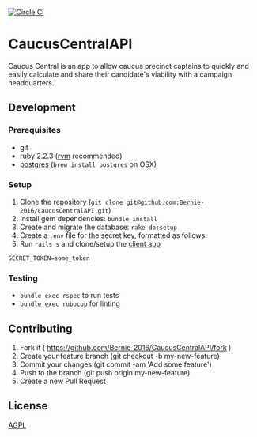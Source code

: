 [![Circle CI](https://circleci.com/gh/Bernie-2016/CaucusCentralAPI.svg?style=svg)](https://circleci.com/gh/Bernie-2016/CaucusCentralAPI)

# CaucusCentralAPI

Caucus Central is an app to allow caucus precinct captains to quickly and easily calculate and share their candidate's viability with a campaign headquarters.

## Development

### Prerequisites

* git
* ruby 2.2.3 ([rvm](https://rvm.io/) recommended)
* [postgres](http://www.postgresql.org/) (`brew install postgres` on OSX)

### Setup

1. Clone the repository (`git clone git@github.com:Bernie-2016/CaucusCentralAPI.git`)
2. Install gem dependencies: `bundle install`
3. Create and migrate the database: `rake db:setup`
4. Create a `.env` file for the secret key, formatted as follows.
5. Run `rails s` and clone/setup the [client app](https://github.com/Bernie-2016/CaucusCentralFrontend)

```
SECRET_TOKEN=some_token
```

### Testing

* `bundle exec rspec` to run tests
* `bundle exec rubocop` for linting

## Contributing

1. Fork it ( https://github.com/Bernie-2016/CaucusCentralAPI/fork )
2. Create your feature branch (git checkout -b my-new-feature)
3. Commit your changes (git commit -am 'Add some feature')
4. Push to the branch (git push origin my-new-feature)
5. Create a new Pull Request

## License

[AGPL](http://www.gnu.org/licenses/agpl-3.0.en.html)
